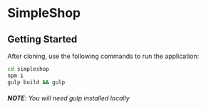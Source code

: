 SimpleShop
=========

## Getting Started
After cloning, use the following commands to run the application:
```bash
cd simpleshop
npm i
gulp build && gulp
```


###### **NOTE**: You will need gulp installed locally
